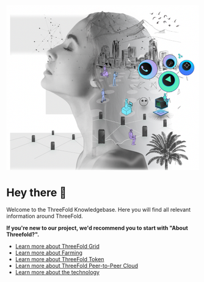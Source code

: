 <!-- ![](img/decentralization.jpg) -->
![](img/home_threefold_new_.png ':size=700')

# Hey there 👋

Welcome to the ThreeFold Knowledgebase. Here you will find all relevant information around ThreeFold.

**If you're new to our project, we'd recommend you to start with "About Threefold?".**


- [Learn more about ThreeFold Grid](@grid_home)
- [Learn more about Farming](@farming_intro)
- [Learn more about ThreeFold Token](@tokens_home)
- [Learn more about ThreeFold Peer-to-Peer Cloud](@cloud_home)
- [Learn more about the technology](@technology)

<!-- 

## More Online Resources

For additional information, please refer to our **official channels**:

- **[Our main website](https://threefold.io)**: Helps you navigate throughout the ThreeFold universe based on your interest(s) in the project.
    - **[Be The Internet](https://farming.threefold.io)**: Join the Internet economy by hosting a server at your home or office.
    - **[Alliance for a Conscious Internet](https://consciousinternet.org)**: A collective ecosystem of planet and human centric projects.
    - **[ThreeFold Marketplace](https://marketplace.threefold.io)**: Empower your community with peer-to-peer applications and tools.
    - **[Your P2P Cloud](https://cloud.threefold.io)**: Build secure software, applications, and open Internet services.
    - **[The Antidote to the Cyber Pandemic](https://threefold.tech)**: Dig deeper into the technology behind the TF Grid.
    - **[Digital Twin](https://mydigitaltwin.io)**: Own your data. The next-level end user experience that will change everything!
- **[ThreeFold News Telegram Channel](https://t.me/threefoldnews)**: Stay updated on what is our most recent announcements and updates.
- **[The ThreeFold Forum](https://forum.threefold.io)**: The perfect place for you to share, connect, & ask questions.

We're also active **on social media**:

- **[Twitter](https://twitter.com/threefold_io)**
- **[LinkedIn](https://linkedin.com/company/threefold-foundation/)**
- **[Facebook](https://facebook.com/threefold.io)**
- **[YouTube](https://youtube.com/c/ThreeFoldFoundation)**

*We're planning to move away from social media platforms in the future, once we have our own decentralized alternatives on our grid, in order to align with our [manifesto](https://library.threefold.me/threefold_decentralization_manifesto_v_2_0_1.pdf). Be sure to join our [ThreeFold News Channel](https://t.me/threefoldnews) for important updates.* -->